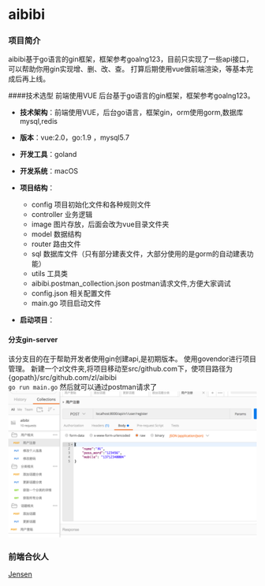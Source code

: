 aibibi
======
### 项目简介
aibibi基于go语言的gin框架，框架参考goalng123，目前只实现了一些api接口，
可以帮助你用gin实现增、删、改、查。
打算后期使用vue做前端渲染，等基本完成后再上线。


####技术选型
前端使用VUE
后台基于go语言的gin框架，框架参考goalng123。

 
- **技术架构**：前端使用VUE，后台go语言，框架gin，orm使用gorm,数据库mysql,redis 
- **版本**：vue:2.0，go:1.9 ，mysql5.7
- **开发工具**：goland
- **开发系统**：macOS
- **项目结构**：  

  - config       项目初始化文件和各种规则文件
  - controller   业务逻辑
  - image        图片存放，后面会改为vue目录文件夹
  - model        数据结构
  - router       路由文件
  - sql          数据库文件（只有部分建表文件，大部分使用的是gorm的自动建表功能）
  - utils        工具类
  - aibibi.postman_collection.json postman请求文件,方便大家调试
  - config.json  相关配置文件
  - main.go      项目启动文件
- **启动项目**：
#### 分支gin-server
该分支目的在于帮助开发者使用gin创建api,是初期版本。
使用govendor进行项目管理。
新建一个zl文件夹,将项目移动至src/github.com下，使项目路径为{gopath}/src/github.com/zl/aibibi  
`go run main.go`
然后就可以通过postman请求了
![postman](image/2.png)
### 前端合伙人
[Jensen](https://github.com/jensen5201)